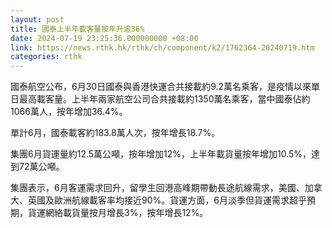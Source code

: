 ```yaml
---
layout: post
title: 國泰上半年載客量按年升逾36%
date: 2024-07-19 23:25:36.000000000 +08:00
link: https://news.rthk.hk/rthk/ch/component/k2/1762364-20240719.htm
categories: rthk
---
```


國泰航空公布，6月30日國泰與香港快運合共接載約9.2萬名乘客，是疫情以來單日最高載客量。上半年兩家航空公司合共接載約1350萬名乘客，當中國泰佔約1066萬人，按年增加36.4%。

單計6月，國泰載客約183.8萬人次，按年增長18.7%。

集團6月貨運量約12.5萬公噸，按年增加12%，上半年載貨量按年增加10.5%，達到72萬公噸。

集團表示，6月客運需求回升，留學生回港高峰期帶動長途航線需求，美國、加拿大、英國及歐洲航線載客率均接近90%。貨運方面，6月淡季但貨運需求超乎預期，貨運網絡載貨量按月增長3%，按年增長12%。
